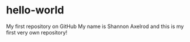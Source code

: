 # hello-world
My first repository on GitHub
My name is Shannon Axelrod and this is my first very own repository! 

